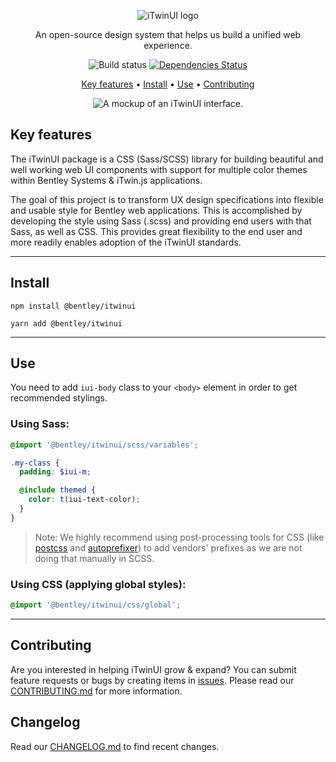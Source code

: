 <p align="center">
  <img src="https://itwinplatformcdn.azureedge.net/iTwinUI/iTwinUI-logo.png" alt="iTwinUI logo" />
</p>

<p align="center">An open-source design system that helps us build a unified web experience.</p>
  
<div align="center">
  
  ![Build status](https://github.com/iTwin/iTwinUI/actions/workflows/build.yml/badge.svg?branch=main)
  [![Dependencies Status](https://status.david-dm.org/gh/dwyl/esta.svg)](https://david-dm.org/dwyl/esta)

</div>

<div align="center">
  
  [Key features](#key-features) • [Install](#install) • [Use](#use) • [Contributing](#contributing)

</div>

<p align="center">
  <img src="https://itwinplatformcdn.azureedge.net/iTwinUI/interface-mockup.png" alt="A mockup of an iTwinUI interface." />
</p>

## Key features

The iTwinUI package is a CSS (Sass/SCSS) library for building beautiful and well working web UI components with support for multiple color themes within Bentley Systems & iTwin.js applications.

The goal of this project is to transform UX design specifications into flexible and usable style for Bentley web applications. This is accomplished by developing the style using Sass (.scss) and providing end users with that Sass, as well as CSS. This provides great flexibility to the end user and more readily enables adoption of the iTwinUI standards.

---

## Install

```
npm install @bentley/itwinui
```

```
yarn add @bentley/itwinui
```

---

## Use

You need to add `iui-body` class to your `<body>` element in order to get recommended stylings.

### Using Sass:

```scss
@import '@bentley/itwinui/scss/variables';

.my-class {
  padding: $iui-m;

  @include themed {
    color: t(iui-text-color);
  }
}
```

> Note: We highly recommend using post-processing tools for CSS (like [postcss](https://www.npmjs.com/package/postcss) and [autoprefixer](https://www.npmjs.com/package/autoprefixer)) to add vendors' prefixes as we are not doing that manually in SCSS.

### Using CSS (applying global styles):

```css
@import '@bentley/itwinui/css/global';
```

---

## Contributing

Are you interested in helping iTwinUI grow & expand? You can submit feature requests or bugs by creating items in [issues](https://github.com/iTwin/iTwinUI/issues).
Please read our [CONTRIBUTING.md](https://github.com/iTwin/iTwinUI/blob/main/CONTRIBUTING.md) for more information.

## Changelog

Read our [CHANGELOG.md](https://github.com/iTwin/iTwinUI/blob/main/CHANGELOG.md) to find recent changes.
